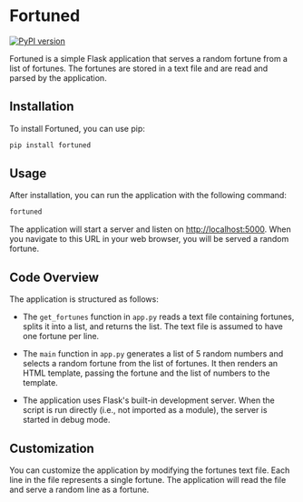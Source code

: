 # Fortuned

[![PyPI version][def]](https://pypi.org/project/fortuned/)

Fortuned is a simple Flask application that serves a random fortune from a list of fortunes. The fortunes are stored in a text file and are read and parsed by the application.

## Installation

To install Fortuned, you can use pip:

```bash
pip install fortuned
```

## Usage

After installation, you can run the application with the following command:

```bash
fortuned
```

The application will start a server and listen on <http://localhost:5000>. When you navigate to this URL in your web browser, you will be served a random fortune.

## Code Overview

The application is structured as follows:

- The `get_fortunes` function in `app.py` reads a text file containing fortunes, splits it into a list, and returns the list. The text file is assumed to have one fortune per line.

- The `main` function in `app.py` generates a list of 5 random numbers and selects a random fortune from the list of fortunes. It then renders an HTML template, passing the fortune and the list of numbers to the template.

- The application uses Flask's built-in development server. When the script is run directly (i.e., not imported as a module), the server is started in debug mode.

## Customization

You can customize the application by modifying the fortunes text file. Each line in the file represents a single fortune. The application will read the file and serve a random line as a fortune.


[def]: https://badge.fury.io/py/fortuned.svg